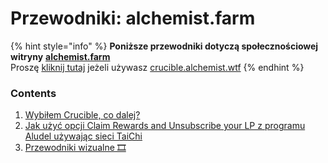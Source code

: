 # Przewodniki: alchemist.farm

{% hint style="info" %}
**Poniższe przewodniki dotyczą społecznościowej witryny** [**alchemist.farm**](https://alchemist.farm/)  
Proszę [kliknij tutaj](../guides-crucible.alchemist.wtf/) jeżeli używasz [crucible.alchemist.wtf](https://crucible.alchemist.wtf/)
{% endhint %}

### Contents

1. [Wybiłem Crucible, co dalej?](i-minted-a-crucible-now-what.md)
2. [Jak użyć opcji Claim Rewards and Unsubscribe your LP z programu Aludel używając sieci TaiChi](how-to-claim-rewards-and-unsubscribe-your-lp-from-the-aludel-using-the-taichi-network.md)
3. [Przewodniki wizualne 🎞](../visual-guides.md)

